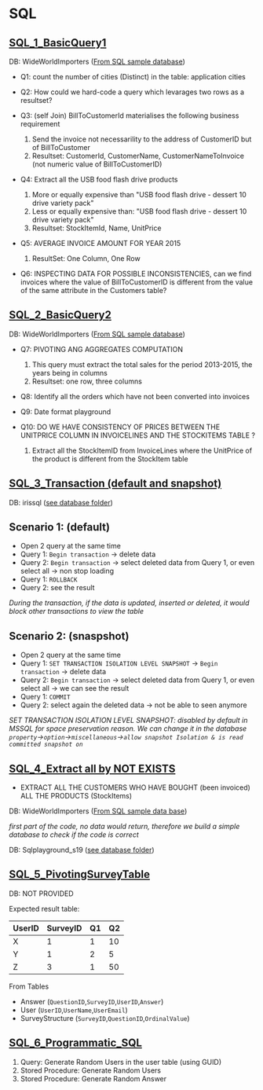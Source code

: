 # SQL
## [SQL_1_BasicQuery1](https://github.com/Yuhsuant1994/DataScienceTechInstitute/blob/master/SoftwareEngineering/SQL/SQL_1_BasicQuery1.sql)
DB: WideWorldImporters ([From SQL sample database]( https://github.com/Microsoft/sql-server-samples/releases/tag/wide-world-importers-v1.0))

* Q1: count the number of cities (Distinct) in the table: application cities

* Q2: How could we hard-code a query which levarages two rows as a resultset? 

* Q3: (self Join) BillToCustomerId materialises the following business requirement
  1. Send the invoice not necessarility to the address of CustomerID but of BillToCustomer
  2. Resultset: CustomerId, CustomerName, CustomerNameToInvoice (not numeric value of BillToCustomerID)

* Q4:	Extract all the USB food flash drive products
	1. More or equally expensive than 
		"USB food flash drive - dessert 10 drive variety pack"
	2. Less or equally expensive than:
		"USB food flash drive - dessert 10 drive variety pack"
	3. Resultset: StockItemId, Name, UnitPrice

* Q5: AVERAGE INVOICE AMOUNT FOR YEAR 2015 
  1. ResultSet: One Column, One Row

* Q6: INSPECTING DATA FOR POSSIBLE INCONSISTENCIES, can we find invoices where the value of BillToCustomerID is different from the value of the same attribute in the Customers table?

## [SQL_2_BasicQuery2](https://github.com/Yuhsuant1994/DataScienceTechInstitute/blob/master/SoftwareEngineering/SQL/SQL_2_BasicQuery2.sql)
DB: WideWorldImporters ([From SQL sample database]( https://github.com/Microsoft/sql-server-samples/releases/tag/wide-world-importers-v1.0))

* Q7: PIVOTING ANG AGGREGATES COMPUTATION
  1. This query must extract the total sales for the period 2013-2015, the years being in columns
  2. Resultset: one row, three columns

* Q8: Identify all the orders which have not been converted into invoices 

* Q9: Date format playground

* Q10: DO WE HAVE CONSISTENCY OF PRICES BETWEEN THE UNITPRICE COLUMN IN INVOICELINES AND THE STOCKITEMS TABLE ?
  1. Extract all the StockItemID from InvoiceLines where the UnitPrice of the product is different from the StockItem table

## [SQL_3_Transaction (default and snapshot)](https://github.com/Yuhsuant1994/DataScienceTechInstitute/blob/master/SoftwareEngineering/SQL/SQL_3_Transaction.sql)

DB: irissql ([see database folder](https://github.com/Yuhsuant1994/DataScienceTechInstitute/tree/master/SoftwareEngineering/SQL/DataBase))

Scenario 1: (default)
--- 
* Open 2 query at the same time
* Query 1: `Begin transaction` -> delete data
* Query 2: `Begin transaction` -> select deleted data from Query 1, or even select all -> non stop loading
* Query 1: `ROLLBACK` 
* Query 2: see the result

*During the transaction, if the data is updated, inserted or deleted, it would block other transactions to view the table*

Scenario 2: (snaspshot)
---
* Open 2 query at the same time
* Query 1: `SET TRANSACTION ISOLATION LEVEL SNAPSHOT` -> `Begin transaction` -> delete data
* Query 2: `Begin transaction` -> select deleted data from Query 1, or even select all -> we can see the result
* Query 1: `COMMIT`
* Query 2: select again the deleted data -> not be able to seen anymore

*SET TRANSACTION ISOLATION LEVEL SNAPSHOT: disabled by default in MSSQL for space preservation reason. We can change it in the database `property`->`option`->`miscellaneous`->`allow snapshot Isolation & is read committed snapshot on`*

## [SQL_4_Extract all by NOT EXISTS](https://github.com/Yuhsuant1994/DataScienceTechInstitute/blob/master/SoftwareEngineering/SQL/SQL_4_Extract_all_by_NOT_EXISTS.sql)

* EXTRACT ALL THE CUSTOMERS WHO HAVE BOUGHT (been invoiced) ALL THE PRODUCTS (StockItems)

DB: WideWorldImporters ([From SQL sample data base]( https://github.com/Microsoft/sql-server-samples/releases/tag/wide-world-importers-v1.0))

*first part of the code, no data would return, therefore we build a simple database to check if the code is correct*

DB: Sqlplayground_s19 ([see database folder](https://github.com/Yuhsuant1994/DataScienceTechInstitute/tree/master/SoftwareEngineering/SQL/DataBase))

## [SQL_5_PivotingSurveyTable](https://github.com/Yuhsuant1994/DataScienceTechInstitute/blob/master/SoftwareEngineering/SQL/SQL_5_PivotingSurveyTable.sql)

DB: NOT PROVIDED

Expected result table:

| UserID | SurveyID | Q1 | Q2 |
|---|---|---|---|
|X|1|1|10|
|Y|1|2|5|
|Z|3|1|50|

From Tables
* Answer (`QuestionID`,`SurveyID`,`UserID`,`Answer`)
* User (`UserID`,`UserName`,`UserEmail`)
* SurveyStructure (`SurveyID`,`QuestionID`,`OrdinalValue`)

## [SQL_6_Programmatic_SQL](https://github.com/Yuhsuant1994/DataScienceTechInstitute/tree/master/SoftwareEngineering/SQL/SQL_6_Programmatic_SQL)

1. Query: Generate Random Users in the user table (using GUID)
2. Stored Procedure: Generate Random Users
3. Stored Procedure: Generate Random Answer


